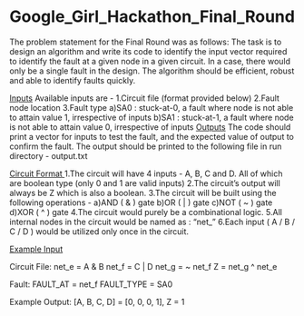 # Google_Girl_Hackathon_Final_Round
The problem statement for the Final Round was as follows:
The task is to design an algorithm and write its code to identify the input vector required to identify the fault at a given node in a given circuit.
In a case, there would only be a single fault in the design.
The algorithm should be efficient, robust and able to identify faults quickly.

<ins>Inputs</ins>
Available inputs are -
  1.Circuit file (format provided below)
  2.Fault node location
  3.Fault type
    a)SA0 : stuck-at-0, a fault where node is not able to attain value 1, irrespective of inputs
    b)SA1 : stuck-at-1, a fault where node is not able to attain value 0, irrespective of inputs
<ins>Outputs</ins>
The code should print a vector for inputs to test the fault, and the expected value of output to confirm the fault.
The output should be printed to the following file in run directory - output.txt

<ins>Circuit Format </ins>
  1.The circuit will have 4 inputs - A, B, C and D. All of which are boolean type (only 0 and 1 are valid inputs)
  2.The circuit’s output will always be Z which is also a boolean.
  3.The circuit will be built using the following operations -
    a)AND ( & ) gate
    b)OR ( | ) gate
    c)NOT ( ~ ) gate
    d)XOR ( ^ ) gate
  4.The circuit would purely be a combinational logic.
  5.All internal nodes in the circuit would be named as : “net_<alphanumeric string>”
  6.Each input ( A / B / C / D ) would be utilized only once in the circuit.

<ins>Example Input </ins>

Circuit File:
net_e = A & B
net_f = C | D
net_g = ~ net_f
Z = net_g ^ net_e

Fault:
FAULT_AT = net_f
FAULT_TYPE = SA0

Example Output:
[A, B, C, D] = [0, 0, 0, 1], Z = 1
